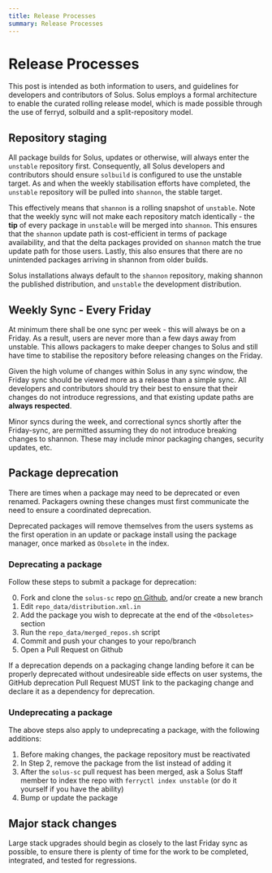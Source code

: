 ```yaml
---
title: Release Processes
summary: Release Processes
---
```


# Release Processes

This post is intended as both information to users, and guidelines for developers and contributors of Solus. Solus employs a formal architecture to enable the curated rolling release model, which is made possible through the use of ferryd, solbuild and a split-repository model.

## Repository staging

All package builds for Solus, updates or otherwise, will always enter the `unstable` repository first. Consequently, all Solus developers and contributors should ensure `solbuild` is configured to use the unstable target. As and when the weekly stabilisation efforts have completed, the `unstable` repository will be pulled into `shannon`, the stable target.

This effectively means that `shannon` is a rolling snapshot of `unstable`. Note that the weekly sync will not make each repository match identically - the **tip** of every package in `unstable` will be merged into `shannon`. This ensures that the `shannon` update path is cost-efficient in terms of package availability, and that the delta packages provided on `shannon` match the true update path for those users. Lastly, this also ensures that there are no unintended packages arriving in shannon from older builds.

Solus installations always default to the `shannon` repository, making shannon the published distribution, and `unstable` the development distribution.

## Weekly Sync - Every Friday

At minimum there shall be one sync per week - this will always be on a Friday. As a result, users are never more than a few days away from unstable. This allows packagers to make deeper changes to Solus and still have time to stabilise the repository before releasing changes on the Friday.

Given the high volume of changes within Solus in any sync window, the Friday sync should be viewed more as a release than a simple sync. All developers and contributors should try their best to ensure that their changes do not introduce regressions, and that existing update paths are **always respected**.

Minor syncs during the week, and correctional syncs shortly after the Friday-sync, are permitted assuming they do not introduce breaking changes to shannon. These may include minor packaging changes, security updates, etc.

## Package deprecation

There are times when a package may need to be deprecated or even renamed. Packagers owning these changes must first communicate the need to ensure a coordinated deprecation.

Deprecated packages will remove themselves from the users systems as the first operation in an update or package install using the package manager, once marked as `Obsolete` in the index.

### Deprecating a package

Follow these steps to submit a package for deprecation:

0. Fork and clone the `solus-sc` repo [on Github](https://github.com/getsolus/solus-sc), and/or create a new branch
1. Edit `repo_data/distribution.xml.in`
2. Add the package you wish to deprecate at the end of the `<Obsoletes>` section
3. Run the `repo_data/merged_repos.sh` script
4. Commit and push your changes to your repo/branch
5. Open a Pull Request on Github

If a deprecation depends on a packaging change landing before it can be properly deprecated without undesireable side effects on user systems, the GitHub deprecation Pull Request MUST link to the packaging change and declare it as a dependency for deprecation.

### Undeprecating a package

The above steps also apply to undeprecating a package, with the following additions:

1. Before making changes, the package repository must be reactivated
2. In Step 2, remove the package from the list instead of adding it
3. After the `solus-sc` pull request has been merged, ask a Solus Staff member to index the repo with `ferryctl index unstable` (or do it yourself if you have the ability)
4. Bump or update the package

## Major stack changes

Large stack upgrades should begin as closely to the last Friday sync as possible, to ensure there is plenty of time for the work to be completed, integrated, and tested for regressions.
